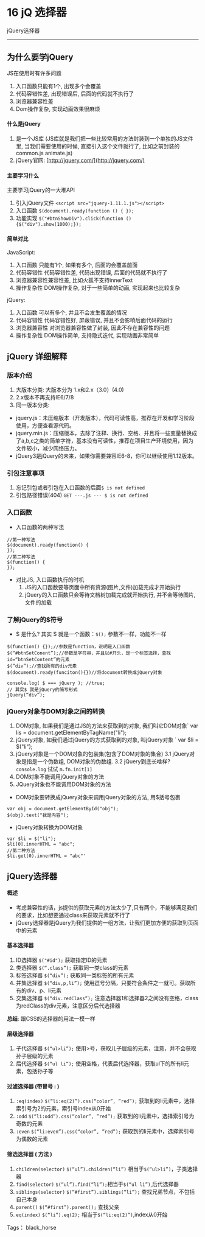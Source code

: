 # 16 jQ 选择器

 jQuery选择器

---

## 为什么要学jQuery

JS在使用时有许多问题

1. 入口函数只能有1个, 出现多个会覆盖
2. 代码容错性差, 出现错误后, 后面的代码就不执行了
3. 浏览器兼容性差
4. Dom操作复杂, 实现动画效果很麻烦



#### 什么是jQuery

1. 是一个JS库 (JS库就是我们把一些比较常用的方法封装到一个单独的JS文件里, 当我们需要使用的时候, 直接引入这个文件就行了, 比如之前封装的common.js  animate.js)
2. jQuery官网: [http://jquery.com/](http://jquery.com/)

#### 主要学习什么

主要学习jQuery的一大堆API



1. 引入jQuery文件  ` <script src="jquery-1.11.1.js"></script> `
2. 入口函数  ` $(document).ready(function () { }); `
3. 功能实现 ` $("#btnShowDiv").click(function () {$("div").show(1000);}); `




#### 简单对比

JavaScript: 

1. 入口函数  	只能有1个, 如果有多个, 后面的会覆盖前面
2. 代码容错性 代码容错性差, 代码出现错误, 后面的代码就不执行了
3. 浏览器兼容性兼容性差, 比如火狐不支持innerText
4. 操作复杂性 DOM操作复杂, 对于一些简单的动画, 实现起来也比较复杂

jQuery: 

1. 入口函数  	可以有多个, 并且不会发生覆盖的情况
2. 代码容错性 代码容错性好, 屏蔽错误, 并且不会影响后面代码的运行
3. 浏览器兼容性       对浏览器兼容性做了封装, 因此不存在兼容性的问题
4. 操作复杂性 DOM操作简单, 支持隐式迭代, 实现动画非常简单



## jQuery 详细解释

### 版本介绍

1. 大版本分类: 大版本分为 1.x和2.x（3.0）(4.0)
2. 2.x版本不再支持IE6/7/8
3. 同一版本分类:
- jquery.js：未压缩版本（开发版本），代码可读性高，推荐在开发和学习阶段使用，方便查看源代码。
- jquery.min.js：压缩版本，去除了注释、换行、空格、并且将一些变量替换成了a,b,c之类的简单字符，基本没有可读性，推荐在项目生产环境使用，因为文件较小，减少网络压力。
- jQuery3是jQuery的未来，如果你需要兼容IE6-8，你可以继续使用1.12版本。

### 引包注意事项
1. 忘记引包或者引包在入口函数的后面` $ is not defined `
2. 引包路径错误(404) ` GET ---.js --- $ is not defined `

### 入口函数

- 入口函数的两种写法
```
//第一种写法
$(document).ready(function() {
});
//第二种写法
$(function() {
});
```
-  对比JS, 入口函数执行的时机
   1. JS的入口函数要等页面中所有资源(图片,文件)加载完成才开始执行
   2. jQuery的入口函数只会等待文档树加载完成就开始执行, 并不会等待图片,文件的加载

### 了解jQuery的$符号

- \$ 是什么? 其实 \$ 就是一个函数：`$();` 参数不一样，功能不一样

```
$(function() {});//参数是function，说明是入口函数
$(“#btnSetConent”);//参数是字符串，并且以#开头，是一个标签选择，查找id=“btnSetContent”的元素
$(“div”);//查找所有的div元素
$(document).ready(funciton(){})//将document转换成jQuery对象

console.log( $ === jQuery ); //true;
// 其实$ 就是jQuery的简写形式
jQuery(“div”);
```

### jQuery对象与DOM对象之间的转换

1. DOM对象, 如果我们是通过JS的方法来获取到的对象, 我们叫它DOM对象` var lis = document.getElementByTagName("li");
2. jQuery对象, 如我们通过jQuery的方式获取到的对象, 叫jQuery对象 ` var $li = $("li");
3. jQuery对象是一个DOM对象的包装集(包含了DOM对象的集合)
   3.1 jQuery对象是指是一个伪数组, DOM对象的伪数组.
   3.2 jQuery到底长啥样? ` console.log ` 试试 `m.fn.init[1]`
4. DOM对象不能调用jQuery对象的方法
5. JQuery对象也不能调用DOM对象的方法

- DOM对象要转换成jQuery对象来调用jQuery对象的方法, 用$括号包裹
```
var obj = document.getElementById("obj");
$(obj).text("我是内容");
```
- jQuery对象转换为DOM对象
```
var $li = $("li");
$li[0].innerHTML = "abc";
//第二种方法
$li.get(0).innerHTML = "abc"'
```

## jQuery选择器

#### 概述
- 考虑兼容性的话，js提供的获取元素的方法太少了,只有两个，不能够满足我们的要求，比如想要通过class来获取元素就不行了
- jQuery选择器是jQuery为我们提供的一组方法，让我们更加方便的获取到页面中的元素

#### 基本选择器
1. ID选择器  `$("#id");` 获取指定ID的元素
2. 类选择器 `$(“.class”);`  获取同一类class的元素
3. 标签选择器  `$(“div”);`  获取同一类标签的所有元素
4. 并集选择器  `$(“div,p,li”);`  使用逗号分隔，只要符合条件之一就可。获取所有的div、p、li元素
5. 交集选择器  `$(“div.redClass”);`  注意选择器1和选择器2之间没有空格，class为redClass的div元素，注意区分后代选择器

**总结**: 跟CSS的选择器的用法一模一样

#### 层级选择器
1. 子代选择器 `$(“ul>li”);`  使用>号，获取儿子层级的元素，注意，并不会获取孙子层级的元素
2. 后代选择器 `$(“ul li”);`  使用空格，代表后代选择器，获取ul下的所有li元素，包括孙子等

#### 过滤选择器 (带冒号 : )
1. `:eq(index)` `$(“li:eq(2)”).css(“color”, ”red”);` 获取到的li元素中，选择索引号为2的元素，索引号index从0开始
2. `:odd` `$(“li:odd”).css(“color”, ”red”);` 获取到的li元素中，选择索引号为奇数的元素
3. `:even` `$(“li:even”).css(“color”, ”red”);` 获取到的li元素中，选择索引号为偶数的元素

#### 筛选选择器 ( 方法 )
1. `children(selector)` `$(“ul”).children(“li”)` 相当于`$(“ul>li”)`，子类选择器
2. `find(selector)` `$(“ul”).find(“li”);`相当于`$(“ul li”)`,后代选择器
3. `siblings(selector)` `$(“#first”).siblings(“li”);` 查找兄弟节点，不包括自己本身
4. `parent()` `$(“#first”).parent();` 查找父亲
5. `eq(index)` `$(“li”).eq(2);` 相当于`$(“li:eq(2)”)`,index从0开始



Tags： black_horse
